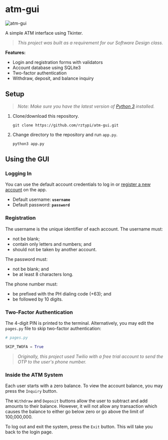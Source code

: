 # atm-gui

![atm-gui](https://github.com/rztypi/atm-gui/assets/84902994/52a43198-4d13-45b4-948f-3b9ae98c65ae)

A simple ATM interface using Tkinter.

> *This project was built as a requirement for our Software Design class.*

**Features:**

- Login and registration forms with validators
- Account database using SQLite3
- Two-factor authentication
- Withdraw, deposit, and balance inquiry

## Setup

> *Note: Make sure you have the latest version of [Python 3](https://www.python.org/downloads/) installed.*

1. Clone/download this repository.
    ```
    git clone https://github.com/rztypi/atm-gui.git
    ```
1. Change directory to the repository and run `app.py`.
    ```
    python3 app.py
    ```

## Using the GUI

### Logging In

You can use the default account credentials to log in or [register a new account](#registration) on the app.
- Default username: **`username`**
- Default password: **`password`**


### Registration

The username is the unique identifier of each account. The username must:
- not be blank;
- contain only letters and numbers; and
- should not be taken by another account.

The password must:
- not be blank; and
- be at least 8 characters long.

The phone number must:
- be prefixed with the PH dialing code (+63); and
- be followed by 10 digits.

### Two-Factor Authentication

The 4-digit PIN is printed to the terminal. Alternatively, you may edit the `pages.py` file to skip two-factor authentication:
```py
# pages.py

SKIP_TWOFA = True
```

> *Originally, this project used Twilio with a free trial account to send the OTP to the user's phone number.*

### Inside the ATM System

Each user starts with a zero balance. To view the account balance, you may press the `Inquiry` button.

The `Withdraw` and `Deposit` buttons allow the user to subtract and add amounts to their balance. However, it will not allow any transaction which causes the balance to either go below zero or go above the limit of 100,000,000.

To log out and exit the system, press the `Exit` button. This will take you back to the login page.